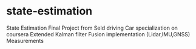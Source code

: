 # state-estimation

State Estimation Final Project from Seld driving Car specialization on coursera
Extended Kalman filter Fusion implementation (Lidar,IMU,GNSS) Measurements 
